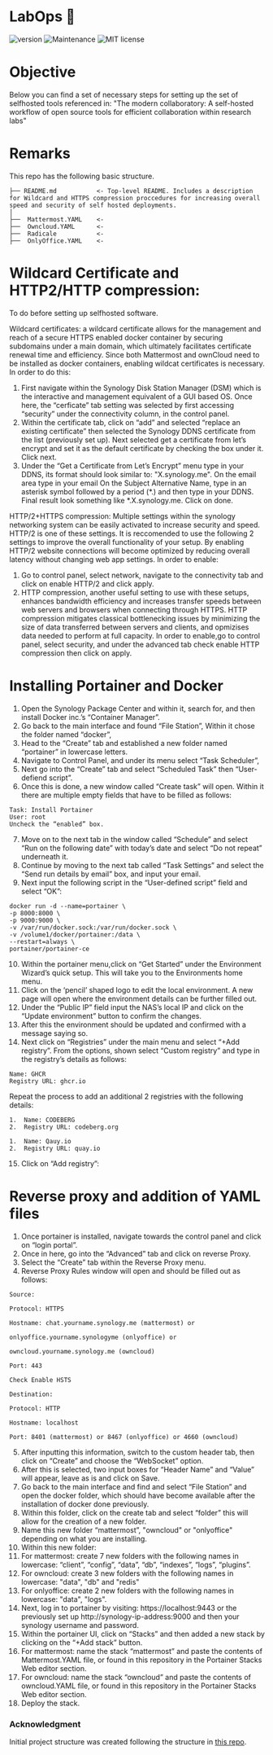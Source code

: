 # LabOps :microscope:

![version](https://img.shields.io/badge/version-1.0-blue) ![Maintenance](https://img.shields.io/badge/Maintained%3F-yes-green.svg) ![MIT license](https://img.shields.io/badge/License-MIT-blue.svg)

# Objective

Below you can find a set of necessary steps for setting up the set of selfhosted tools referenced in: "The modern collaboratory: A self-hosted workflow of open source tools for efficient collaboration within research labs"


# Remarks

This repo has the following basic structure.

```
├── README.md           <- Top-level README. Includes a description for Wildcard and HTTPS compression proccedures for increasing overall speed and security of self hosted deployments. 
│
├──  Mattermost.YAML    <-
├──  Owncloud.YAML      <-
├──  Radicale           <-
├──  OnlyOffice.YAML    <-  
```


# Wildcard Certificate and HTTP2/HTTP compression:

To do before setting up selfhosted software. 

Wildcard certificates: a wildcard certificate allows for the management and reach of a secure HTTPS enabled docker container by securing subdomains under a main domain, which ultimately facilitates certificate renewal time and efficiency. Since both Mattermost and ownCloud need to be installed as docker containers, enabling wildcat certificates is necessary. In order to do this:

1. First navigate within the Synology Disk Station Manager (DSM) which is the interactive and management equivalent of a GUI based OS. Once here, the “cerficate” tab setting was selected by first accessing “security” under the connectivity column,  in the control panel.
2. Within the certificate tab, click on “add” and selected “replace an existing certificate” then selected the Synology DDNS certificate from the list (previously set up). Next selected get a certificate from let’s encrypt and set it as the default certificate by checking the box under it. Click next.
3. Under the “Get a Certificate from Let’s Encrypt” menu type in your DDNS, its format should look similar to: "X.synology.me". On the email area type in your email On the Subject Alternative Name, type in an asterisk symbol followed by a period (*.) and then type in your DDNS. Final result look something like *.X.synology.me. Click on done. 

HTTP/2+HTTPS compression: Multiple settings within the synology networking system can be easily activated to increase security and speed. HTTP/2 is one of these settings. It is reccomended to use the following 2 settings to improve the overall functionality of your setup. By enabling HTTP/2 website connections will become optimized by reducing overall latency without changing web app settings. In order to enable:
1. Go to control panel, select network, navigate to the connectivity tab and click on enable HTTP/2 and click apply.
2. HTTP compression, another useful setting to use with these setups, enhances bandwidth efficiency and increases transfer speeds between web servers and browsers when connecting through HTTPS. HTTP compression mitigates classical bottlenecking issues by minimizing the size of data transferred between servers and clients, and opmizises data needed to perform at full capacity. In order to enable,go to control panel, select security, and under the advanced tab check enable HTTP compression then click on apply. 


# Installing Portainer and Docker
1. Open the Synology Package Center and within it, search for, and then install Docker inc.’s “Container Manager”. 
2. Go back to the main interface and found “File Station”, Within it chose the folder named “docker”,
3. Head to the “Create” tab and established a new folder named “portainer” in lowercase letters. 
4. Navigate to Control  Panel, and under its menu select “Task Scheduler”, 
5. Next go into the “Create” tab and select “Scheduled Task” then “User-defiend script”.
6. Once this is done, a new window called “Create task” will open. Within it there are multiple empty fields that have to be filled as follows:
```
Task: Install Portainer
User: root
Uncheck the “enabled” box.
```
7. Move on to the next tab in the window called “Schedule” and select “Run on the following date” with today’s date and select “Do not repeat” underneath it. 
8. Continue by moving to the next tab called “Task Settings” and select the “Send run details by email” box, and input your email. 
9. Next input the following script in the “User-defined script” field and select “OK”: 
```
docker run -d --name=portainer \
-p 8000:8000 \
-p 9000:9000 \
-v /var/run/docker.sock:/var/run/docker.sock \
-v /volume1/docker/portainer:/data \
--restart=always \
portainer/portainer-ce
```

10. Within the portainer menu,click on “Get Started” under the Environment Wizard’s quick setup. This will take you to the Environments home menu. 
11. Click on the ‘pencil’ shaped logo to edit the local environment. A new page will open where the environment details can be further filled out.
12. Under the “Public IP” field input the NAS’s local IP and click on the “Update environment” button to confirm the changes. 
13. After this the environment should be updated and confirmed with a message saying so. 
14. Next click on “Registries” under the main menu  and select “+Add registry”. From the options, shown select “Custom registry” and type in the registry’s details as follows:
```
Name: GHCR
Registry URL: ghcr.io
```
Repeat the process to add an additional 2 registries with the following details:
```
1.	Name: CODEBERG
2.	Registry URL: codeberg.org

1.	Name: Qauy.io
2.	Registry URL: quay.io
```
15. Click on “Add registry”:

# Reverse proxy and addition of YAML files

1. Once portainer is installed, navigate towards the control panel and click on “login portal”.
2. Once in here, go into the “Advanced” tab and click on reverse Proxy.
3. Select the “Create” tab within the Reverse Proxy menu.
4. Reverse Proxy Rules window will open and should be filled out as follows:

```
Source:

Protocol: HTTPS

Hostname: chat.yourname.synology.me (mattermost) or

onlyoffice.yourname.synologyme (onlyoffice) or 

owncloud.yourname.synology.me (owncloud)

Port: 443

Check Enable HSTS

Destination:

Protocol: HTTP

Hostname: localhost

Port: 8401 (mattermost) or 8467 (onlyoffice) or 4660 (owncloud)
```


5. After inputting this information, switch to the custom header tab, then click on “Create” and choose the “WebSocket” option.
6. After this is selected, two input boxes for “Header Name” and “Value” will appear, leave as is and click on Save.
7. Go back to the main interface and find and select “File Station” and open the docker folder, which should have become available after the installation of docker done previously.
8. Within this folder, click on the create tab and select “folder” this will allow for the creation of a new folder.
9. Name this new folder “mattermost”, "owncloud" or "onlyoffice" depending on what you are installing.
10. Within this new folder:
11.   For mattermost: create 7 new folders with the following names in lowercase: “client”, “config”, “data”, “db”, “indexes”, “logs”, “plugins”.
12.   For owncloud: create 3 new folders with the following names in lowercase: "data", "db" and "redis"
13.   For onlyoffice: create 2 new folders with the following names in lowercase: "data", "logs". 
14. Next, log in to portainer by visiting: https://localhost:9443 or the previously set up http://synology-ip-address:9000   and then your synology username and password.
15. Within the portainer UI, click on “Stacks” and then added a new stack by clicking on the “+Add stack” button.
16. For mattermost: name the stack “mattermost” and paste the contents of Mattermost.YAML file, or  found in this repository in the Portainer Stacks Web editor section.
17. For owncloud: name the stack “owncloud” and paste the contents of owncloud.YAML file, or  found in this repository in the Portainer Stacks Web editor section.
17. Deploy the stack.



### Acknowledgment

Initial project structure was created following the structure in [this repo](https://github.com/malill/research-template).
